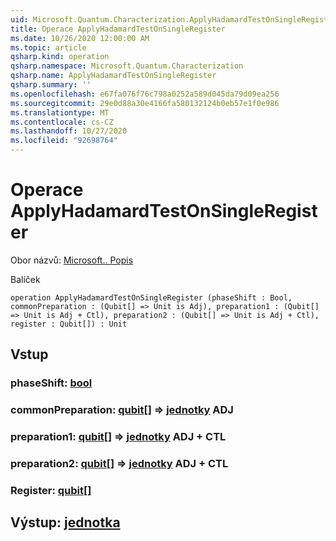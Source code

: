 ```yaml
---
uid: Microsoft.Quantum.Characterization.ApplyHadamardTestOnSingleRegister
title: Operace ApplyHadamardTestOnSingleRegister
ms.date: 10/26/2020 12:00:00 AM
ms.topic: article
qsharp.kind: operation
qsharp.namespace: Microsoft.Quantum.Characterization
qsharp.name: ApplyHadamardTestOnSingleRegister
qsharp.summary: ''
ms.openlocfilehash: e67fa076f76c798a0252a589d045da79d09ea256
ms.sourcegitcommit: 29e0d88a30e4166fa580132124b0eb57e1f0e986
ms.translationtype: MT
ms.contentlocale: cs-CZ
ms.lasthandoff: 10/27/2020
ms.locfileid: "92698764"
---
```

# <a name="applyhadamardtestonsingleregister-operation"></a>Operace ApplyHadamardTestOnSingleRegister

Obor názvů: [Microsoft.. Popis](xref:Microsoft.Quantum.Characterization)

Balíček [](https://nuget.org/packages/)




```qsharp
operation ApplyHadamardTestOnSingleRegister (phaseShift : Bool, commonPreparation : (Qubit[] => Unit is Adj), preparation1 : (Qubit[] => Unit is Adj + Ctl), preparation2 : (Qubit[] => Unit is Adj + Ctl), register : Qubit[]) : Unit
```


## <a name="input"></a>Vstup

### <a name="phaseshift--bool"></a>phaseShift: [bool](xref:microsoft.quantum.lang-ref.bool)




### <a name="commonpreparation--qubit--unit-adj"></a>commonPreparation: [qubit](xref:microsoft.quantum.lang-ref.qubit)[] => [jednotky](xref:microsoft.quantum.lang-ref.unit) ADJ




### <a name="preparation1--qubit--unit-adj--ctl"></a>preparation1: [qubit](xref:microsoft.quantum.lang-ref.qubit)[] => [jednotky](xref:microsoft.quantum.lang-ref.unit) ADJ + CTL




### <a name="preparation2--qubit--unit-adj--ctl"></a>preparation2: [qubit](xref:microsoft.quantum.lang-ref.qubit)[] => [jednotky](xref:microsoft.quantum.lang-ref.unit) ADJ + CTL




### <a name="register--qubit"></a>Register: [qubit](xref:microsoft.quantum.lang-ref.qubit)[]





## <a name="output--unit"></a>Výstup: [jednotka](xref:microsoft.quantum.lang-ref.unit)

